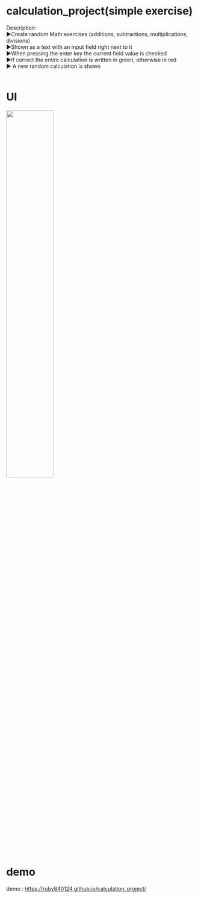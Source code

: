 # calculation_project(simple exercise)
Description:<br>
▶Create random Math exercises (additions, subtractions, multiplications,
divisions)<br>
▶Shown as a text with an input field right next to it<br>
▶When pressing the enter key the current field value is checked<br>
▶If correct the entire calculation is written in green, otherwise in red<br>
▶ A new random calculation is shown<br><br>
# UI
<img src="https://github.com/ruby840124/calculation_project/blob/master/UI/UI.JPG" width="50%" height="50%"><br><br>
# demo
demo : https://ruby840124.github.io/calculation_project/

